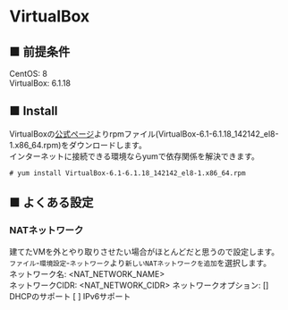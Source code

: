 # VirtualBox
## ■ 前提条件
CentOS: 8  
VirtualBox: 6.1.18
## ■ Install
VirtualBoxの[公式ページ](https://www.virtualbox.org/wiki/Linux_Downloads)よりrpmファイル(VirtualBox-6.1-6.1.18_142142_el8-1.x86_64.rpm)をダウンロードします。  
インターネットに接続できる環境ならyumで依存関係を解決できます。
```
# yum install VirtualBox-6.1-6.1.18_142142_el8-1.x86_64.rpm
```
## ■ よくある設定
### NATネットワーク
建てたVMを外とやり取りさせたい場合がほとんどだと思うので設定します。  
`ファイル`-`環境設定`-`ネットワーク`より`新しいNATネットワークを追加`を選択します。  
ネットワーク名: <NAT_NETWORK_NAME>  
ネットワークCIDR: <NAT_NETWORK_CIDR>
ネットワークオプション: [] DHCPのサポート [ ] IPv6サポート
